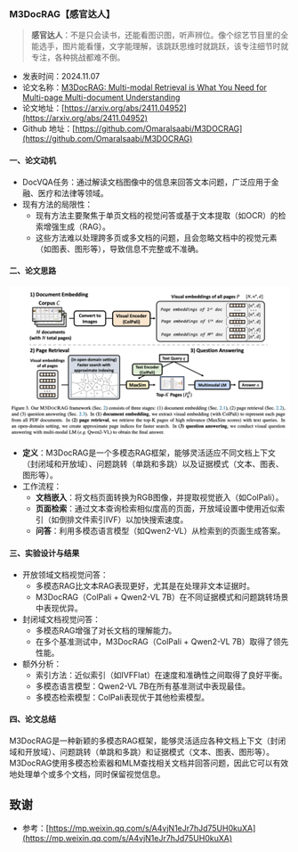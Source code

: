 ### M3DocRAG【感官达人】
> **感官达人**：不是只会读书，还能看图识图，听声辨位。像个综艺节目里的全能选手，图片能看懂，文字能理解，该跳跃思维时就跳跃，该专注细节时就专注，各种挑战都难不倒。
>

* 发表时间：2024.11.07
* 论文名称：[M3DocRAG: Multi-modal Retrieval is What You Need for Multi-page Multi-document Understanding](https://arxiv.org/abs/2411.04952)
* 论文地址：[https://arxiv.org/abs/2411.04952](https://arxiv.org/abs/2411.04952)
* Github 地址：[https://github.com/Omaralsaabi/M3DOCRAG](https://github.com/Omaralsaabi/M3DOCRAG)

#### 一、论文动机

- DocVQA任务：通过解读文档图像中的信息来回答文本问题，广泛应用于金融、医疗和法律等领域。
- 现有方法的局限性：
  - 现有方法主要聚焦于单页文档的视觉问答或基于文本提取（如OCR）的检索增强生成（RAG）。
  - 这些方法难以处理跨多页或多文档的问题，且会忽略文档中的视觉元素（如图表、图形等），导致信息不完整或不准确。

#### 二、论文思路

![](20241107_M3DocRAG/img/v2-3a2da2577b516badf03c3d12c9300217_1440w.png)

- **定义**：M3DocRAG是一个多模态RAG框架，能够灵活适应不同文档上下文（封闭域和开放域）、问题跳转（单跳和多跳）以及证据模式（文本、图表、图形等）。
- 工作流程：
  - **文档嵌入**：将文档页面转换为RGB图像，并提取视觉嵌入（如ColPali）。
  - **页面检索**：通过文本查询检索相似度高的页面，开放域设置中使用近似索引（如倒排文件索引IVF）以加快搜索速度。
  - **问答**：利用多模态语言模型（如Qwen2-VL）从检索到的页面生成答案。

#### 三、实验设计与结果

- 开放领域文档视觉问答：
  - 多模态RAG比文本RAG表现更好，尤其是在处理非文本证据时。
  - M3DocRAG（ColPali + Qwen2-VL 7B）在不同证据模式和问题跳转场景中表现优异。
- 封闭域文档视觉问答：
  - 多模态RAG增强了对长文档的理解能力。
  - 在多个基准测试中，M3DocRAG（ColPali + Qwen2-VL 7B）取得了领先性能。
- 额外分析：
  - 索引方法：近似索引（如IVFFlat）在速度和准确性之间取得了良好平衡。
  - 多模态语言模型：Qwen2-VL 7B在所有基准测试中表现最佳。
  - 多模态检索模型：ColPali表现优于其他检索模型。

#### 四、论文总结

M3DocRAG是一种新颖的多模态RAG框架，能够灵活适应各种文档上下文（封闭域和开放域）、问题跳转（单跳和多跳）和证据模式（文本、图表、图形等）。M3DocRAG使用多模态检索器和MLM查找相关文档并回答问题，因此它可以有效地处理单个或多个文档，同时保留视觉信息。

## 致谢

* 参考：[https://mp.weixin.qq.com/s/A4vjN1eJr7hJd75UH0kuXA](https://mp.weixin.qq.com/s/A4vjN1eJr7hJd75UH0kuXA)